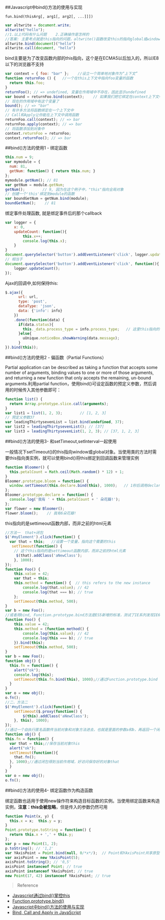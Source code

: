 ##Javascript中bind()方法的使用与实现

`fun.bind(thisArg[, arg1[, arg2[, ...]]])`

```javascript
var altwrite = document.write;
altwrite("hello");
//1.以上代码有什么问题    2.正确操作是怎样的
//答案: 主要考点就是this指向的问题，altwrite()函数改变this的指向global或window对象，导致执行时提示非法调用异常, 正确的方案就是使用bind()方法, 当然也可以使用call()方法
altwrite.bind(document)("hello")
altwrite.call(document, "hello")
```

bind主要是为了改变函数内部的this指向，这个是在ECMA5以后加入的，所以IE8以下的浏览器不支持

```javascript
var context = { foo: "bar" };    //设立一个简单地对象作为“上下文”
function returnFoo () {   //一个在this上下文中指向foo变量的函数
  return this.foo;    
}
returnFoo(); // => undefined, 变量在作用域中不存在，因此显示undefined
var bound = returnFoo.bind(context);    // 如果我们把它绑定在context上下文中
// 现在的作用域中有这个变量了
bound(); // => "bar"
// 有许多方法将函数绑定在一个上下文中
// Call和Apply让你能在上下文中调用函数
returnFoo.call(context); // => bar
returnFoo.apply(context); // => bar
// 将函数添加到对象中
context.returnFoo = returnFoo;
context.returnFoo(); // => bar
```

##bind()方法的使用1 - 绑定函数

```javascript
this.num = 9; 
var mymodule = {
  num: 81,
  getNum: function() { return this.num; }
};
mymodule.getNum(); // 81
var getNum = module.getNum;
getNum();        // 9, 因为在这个例子中，"this"指向全局对象
// 创建一个'this'绑定到module的函数
var boundGetNum = getNum.bind(module);
boundGetNum();    // 81
```

绑定事件处理函数, 就是绑定事件后的那个callback

```javascript
var logger = {
    x: 0,       
    updateCount: function(){
        this.x++;
        console.log(this.x);
    }
}
document.querySelector('button').addEventListener('click', logger.updateCount.bind(logger));
// 相当于
document.querySelector('button').addEventListener('click', function(){
    logger.updateCount();
});
```

Ajax的回调中,如何保持this:

```javascript
$.ajax({
      url: url,
      type: 'post',
      dataType: 'json',
      data: {'info': info}
    })
    .done((function(data) {
      if(data.status){
        this._data.process_type = info.process_type;   // 这里this指向的是外层bind进来的this
      }else{
        uUnique.noticeBox.showWarning(data.message);
      }
}).bind(this));
```

##bind()方法的使用2 - 偏函数（Partial Functions）

Partial application can be described as taking a function that accepts some number of arguments, binding values to one or more of those arguments, and returning a new function that only accepts the remaining, un-bound arguments.利用partial function，使用bind()可设定函数的预定义参数，然后调用的时候传入其他参数即可：

```javascript
function list() {
  return Array.prototype.slice.call(arguments);
}
var list1 = list(1, 2, 3);        // [1, 2, 3]
// 预定义参数37
var leadingThirtysevenList = list.bind(undefined, 37);
var list2 = leadingThirtysevenList(); // [37]
var list3 = leadingThirtysevenList(1, 2, 3); // [37, 1, 2, 3]
```

##bind()方法的使用3- 和setTimeout,setInterval一起使用

一般情况下setTimeout()的this指向window或global对象。当使用类的方法时需要this指向类实例，就可以使用bind()将this绑定到回调函数来管理实例

```javascript
function Bloomer() {
  this.petalCount = Math.ceil(Math.random() * 12) + 1;
}
Bloomer.prototype.bloom = function() {
  window.setTimeout(this.declare.bind(this), 1000);   // 1秒后调用declare函数
};
Bloomer.prototype.declare = function() {
  console.log('我有 ' + this.petalCount + ' 朵花瓣!');
};
var flower = new Bloomer();
flower.bloom();    // 我有6朵花瓣!
```

this指向的是settimeout函数内部，而非之前的html元素

```javascript
//方法一  that+闭包
$('#myElement').click(function() {
  var that = this;   //设置一个变量，指向这个需要的this
   setTimeout(function() {
    // 这个this指向的是settimeout函数内部，而非之前的html元素
     $(that).addClass('aNewClass');
    }, 1000);
});
function Foo() {
    this.value = 42;
    var that = this;
    this.method = function() {  // this refers to the new instance
        console.log(that.value); // 42
        console.log(that === b); // true
    };
    setTimeout(this.method, 500);
}
var b = new Foo();
//或者用bind, Function.prototype.bind方法是ES5新增的标准，测试了IE系列发现IE6-8都不支持，只有IE9+可以使用
function Foo() {
    this.value = 42;
    this.method = (function method() {
        console.log(this.value); // 42
        console.log(this === b); // true
    }).bind(this);
    setTimeout(this.method, 500);
}
var b = new Foo();
function obj() { 
  this.fn = function() { 
    alert("ok"); 
    console.log(this); 
    setTimeout(this.fn.bind(this), 1000);//通过Function.prototype.bind 绑定当前对象 
  } 
} 
var o = new obj(); 
o.fn(); 
//二、方法二
$('#myElement').click(function() {
    setTimeout($.proxy(function() {
        $(this).addClass('aNewClass');  
    }, this), 1000);
});
//通过一个自执行匿名函数传当前对象和对象方法进去，也就是里面的参数a和b，再返回一个闭包，通过call方法使this指向正确
function obj() { 
this.fn = function() { 
  var that = this;//保存当前对象this 
  alert("ok"); 
  setTimeout(function(){ 
    that.fn(); 
  }, 1000);//通过闭包得到当前作用域，好访问保存好的对象that 
  } 
} 
var o = new obj(); 
o.fn(); 
```

##bind()方法的使用4- 绑定函数作为构造函数

绑定函数也适用于使用new操作符来构造目标函数的实例。当使用绑定函数来构造实例，**注意：this会被忽略**，但是传入的参数仍然可用

```javascript
function Point(x, y) {
  this.x = x;  this.y = y;
}
Point.prototype.toString = function() { 
  return this.x + ',' + this.y; 
};
var p = new Point(1, 2);
p.toString(); // '1,2'
var YAxisPoint = Point.bind(null, 0/*x*/);  // Point和YAxisPoint共享原型
var axisPoint = new YAxisPoint(5);
axisPoint.toString(); // '0,5'
axisPoint instanceof Point; // true
axisPoint instanceof YAxisPoint; // true
new Point(17, 42) instanceof YAxisPoint; // true
```

> Reference

- [Javascript通过bind()掌控this](https://my.oschina.net/blogshi/blog/265415)
- [Function.prototype.bind()](https://developer.mozilla.org/en-US/docs/Web/JavaScript/Reference/Global_Objects/Function/bind)
- [Javascript中bind()方法的使用与实现](https://my.oschina.net/blogshi/blog/265415)
- [Bind, Call and Apply in JavaScript](https://variadic.me/posts/2013-10-22-bind-call-and-apply-in-javascript.html)

